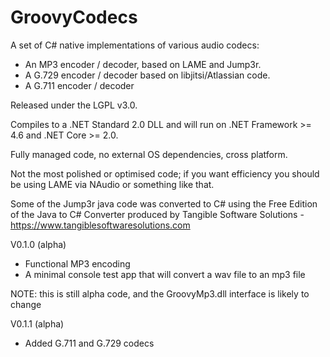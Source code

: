 # GroovyCodecs
A set of C# native implementations of various audio codecs:
- An MP3 encoder / decoder, based on LAME and Jump3r.
- A G.729 encoder / decoder based on libjitsi/Atlassian code.
- A G.711 encoder / decoder 

Released under the LGPL v3.0.

Compiles to a .NET Standard 2.0 DLL and will run on .NET Framework >= 4.6 and .NET Core >= 2.0.

Fully managed code, no external OS dependencies, cross platform.

Not the most polished or optimised code; if you want efficiency you should be using LAME via NAudio or something like that.

Some of the Jump3r java code was converted to C# using the Free Edition of the Java to C# Converter 
produced by Tangible Software Solutions - https://www.tangiblesoftwaresolutions.com

V0.1.0 (alpha)
- Functional MP3 encoding
- A minimal console test app that will convert a wav file to an mp3 file

NOTE: this is still alpha code, and the GroovyMp3.dll interface is likely to change

V0.1.1 (alpha)
- Added G.711 and G.729 codecs
